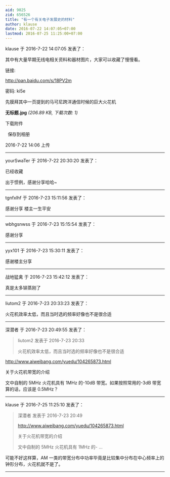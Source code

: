 ```yaml
---
aid: 9025
zid: 656526
title: "有一个有关电子发展史的材料"
author: klause
date: 2016-07-22 14:07:05+07:00
lastmod: 2016-07-25 11:25:00+07:00
---
```


klause 于 2016-7-22 14:07:05 发表了：

其中有大量早期无线电相关资料和器材图片，大家可以收藏了慢慢看。

链接:

http://pan.baidu.com/s/18PV2m

密码: ki5e

先膜拜其中一页提到的马可尼跨洋通信时候的巨大火花机

**无标题.jpg** _(206.89 KB, 下载次数: 1)_

下载附件

&nbsp;
保存到相册

2016-7-22 14:06 上传

---

yourSwaTer 于 2016-7-22 20:30:20 发表了：

已经收藏

出于惯例，感谢分享哈哈~

---

tgnfxlhf 于 2016-7-23 15:11:56 发表了：

感谢分享 楼主一生平安

---

wbhgsnwss 于 2016-7-23 15:15:54 发表了：

感谢分享

---

yyx101 于 2016-7-23 15:30:11 发表了：

感谢楼主分享

---

战地猛禽 于 2016-7-23 15:42:12 发表了：

真是太多铆蒸刚了

---

liutom2 于 2016-7-23 20:33:23 发表了：

火花机效率太低，而且当时选的频率好像也不是很合适

---

深潜者 于 2016-7-23 20:49:55 发表了：

> liutom2 发表于 2016-7-23 20:33
>
> 火花机效率太低，而且当时选的频率好像也不是很合适

http://www.aiweibang.com/yuedu/104265873.html

关于火花机带宽的介绍

文中自制的 5MHz 火花机具有 1MHz 的-10dB 带宽。如果按照常用的-3dB 带宽算的话，应该是 0.5MHz？

---

klause 于 2016-7-25 11:25:10 发表了：

> 深潜者 发表于 2016-7-23 20:49
>
> http://www.aiweibang.com/yuedu/104265873.html
>
> 关于火花机带宽的介绍
>
> 文中自制的 5MHz 火花机具有 1MHz 的- ...

可能不好这样算，AM 一类的带宽分布中功率毕竟是比较集中分布在中心频率上的钟形分布，火花机就不是了。

---
